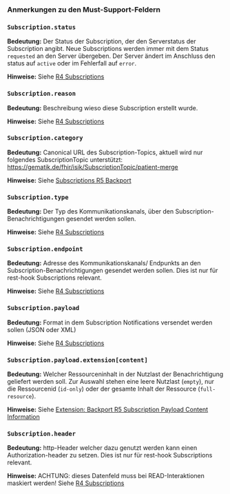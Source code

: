 ### Anmerkungen zu den Must-Support-Feldern

### `Subscription.status`

**Bedeutung:** Der Status der Subscription, der den Serverstatus der Subscription angibt. Neue Subscriptions werden immer mit dem Status `requested` an den Server übergeben. Der Server ändert im Anschluss den status auf `active` oder im Fehlerfall auf `error`.

**Hinweise:** Siehe [R4 Subscriptions](https://hl7.org/fhir/R4/subscription.html)

### `Subscription.reason`

**Bedeutung:** Beschreibung wieso diese Subscription erstellt wurde.

**Hinweise:** Siehe [R4 Subscriptions](https://hl7.org/fhir/R4/subscription.html)

### `Subscription.category`

**Bedeutung:** Canonical URL des Subscription-Topics, aktuell wird nur folgendes SubscriptionTopic unterstützt: https://gematik.de/fhir/isik/SubscriptionTopic/patient-merge

**Hinweise:** Siehe [Subscriptions R5 Backport](https://hl7.org/fhir/uv/subscriptions-backport/StructureDefinition-backport-subscription.html)

### `Subscription.type`

**Bedeutung:** Der Typ des Kommunikationskanals, über den Subscription-Benachrichtigungen gesendet werden sollen.

**Hinweise:** Siehe [R4 Subscriptions](https://hl7.org/fhir/R4/subscription.html)

### `Subscription.endpoint`

**Bedeutung:** Adresse des Kommunikationskanals/ Endpunkts an den Subscription-Benachrichtigungen gesendet werden sollen. Dies ist nur für rest-hook Subscriptions relevant.

**Hinweise:** Siehe [R4 Subscriptions](https://hl7.org/fhir/R4/subscription.html)

### `Subscription.payload`

**Bedeutung:** Format in dem Subscription Notifications versendet werden sollen (JSON oder XML)

**Hinweise:** Siehe [R4 Subscriptions](https://hl7.org/fhir/R4/subscription.html)

### `Subscription.payload.extension[content]`

**Bedeutung:** Welcher Ressourceninhalt in der Nutzlast der Benachrichtigung geliefert werden soll. Zur Auswahl stehen eine leere Nutzlast (`empty`), nur die Ressourcenid (`id-only`) oder der gesamte Inhalt der Ressource (`full-resource`).

**Hinweise:** Siehe [Extension: Backport R5 Subscription Payload Content Information](https://hl7.org/fhir/uv/subscriptions-backport/StructureDefinition-backport-payload-content.html)

### `Subscription.header`

**Bedeutung:** http-Header welcher dazu genutzt werden kann einen Authorization-header zu setzen. Dies ist nur für rest-hook Subscriptions relevant.  

**Hinweise:** ACHTUNG: dieses Datenfeld muss bei READ-Interaktionen maskiert werden! Siehe [R4 Subscriptions](https://hl7.org/fhir/R4/subscription.html)